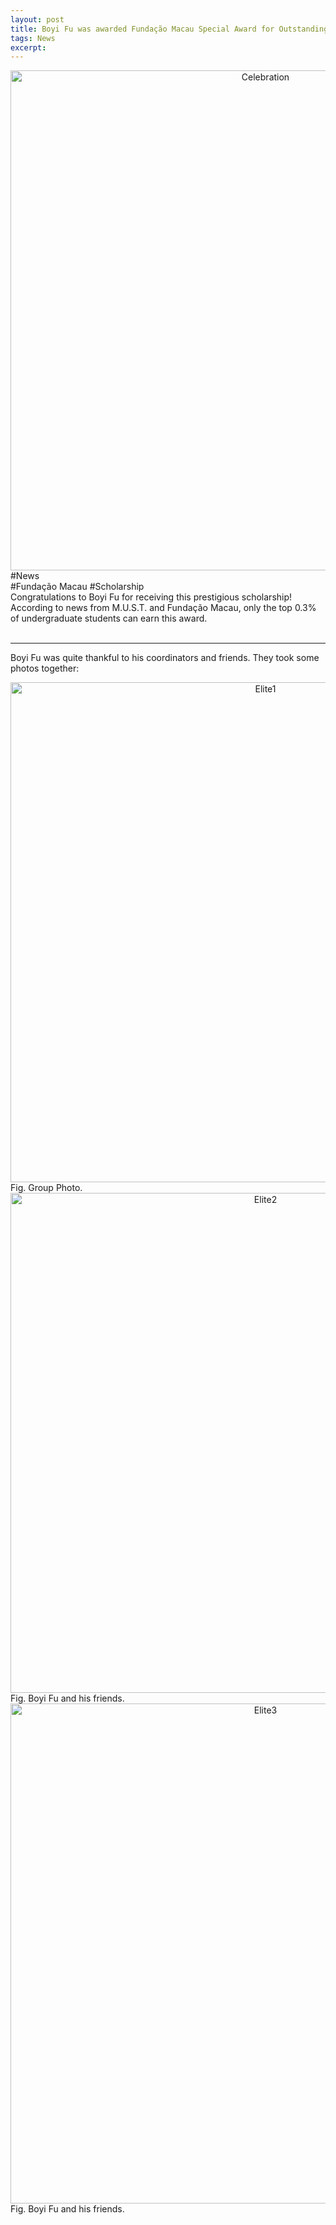 ```yaml
---
layout: post
title: Boyi Fu was awarded Fundação Macau Special Award for Outstanding Students in Higher Education Institutions
tags: News
excerpt: 
---
```


<div align="center">
  <img src="{{ site.baseurl }}/images/MacauFoundation/groupphoto.jpg" alt="Celebration" width="800"/>
</div>
<div class="tooltip-container-lightblue">
  <span class="text-lightblue">#News</span>
</div><div class="tooltip-container-red"><span class="text-red">#Fundação Macau</span> <span class="text-red">#Scholarship</span> </div>
Congratulations to Boyi Fu for receiving this prestigious scholarship! According to news from M.U.S.T. and Fundação Macau, only the top 0.3% of undergraduate students can earn this award.<br/>
<br/>

---

Boyi Fu was quite thankful to his coordinators and friends. They took some photos together:

<p style="text-align: center;">
<div align="center">
  <img src="{{ site.baseurl }}/images/MacauFoundation/Elite1.jpg" alt="Elite1" width="800"/>
</div>
Fig. Group Photo.

<div align="center">
  <img src="{{ site.baseurl }}/images/MacauFoundation/Elite2.jpg" alt="Elite2" width="800"/>
</div>
Fig. Boyi Fu and his friends.

<div align="center">
  <img src="{{ site.baseurl }}/images/MacauFoundation/Elite3.jpg" alt="Elite3" width="800"/>
</div>
Fig. Boyi Fu and his friends.

</p>
